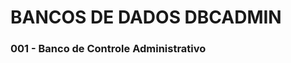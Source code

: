 <html>
<body>
  <h1>BANCOS DE DADOS DBCADMIN</h1>
  <h3>001 - Banco de Controle Administrativo</h3>
  
</body>
</html>
